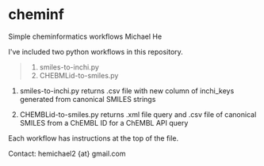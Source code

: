 # cheminf
Simple cheminformatics workflows
Michael He

I've included two python workflows in this repository.

>1. smiles-to-inchi.py
>2. CHEBMLid-to-smiles.py

1. smiles-to-inchi.py returns .csv file with new column of inchi_keys generated from canonical SMILES strings

2. CHEMBLid-to-smiles.py returns .xml file query and .csv file of canonical SMILES from a ChEMBL ID for a ChEMBL API query

Each workflow has instructions at the top of the file.

Contact: hemichael2 {at} gmail.com
